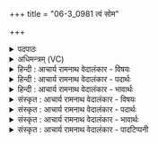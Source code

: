 +++
title = "06-3_0981 त्वं सोम"

+++
<details><summary>पदपाठः</summary>

त्वम्। सो꣣म। प꣡रि꣢। स्र꣣व। स्वा꣡दि꣢꣯ष्ठ। अ꣡ङ्गि꣢꣯रोभ्यः। व꣣रिवोवि꣢त्। व꣣रिवः। वि꣢त्। घृ꣣त꣢म्। प꣡यः꣢꣯। ९८१।
</details>

<details><summary>अधिमन्त्रम् (VC)</summary>

- पवमानः सोमः
- जमदग्निर्भार्गवः
- गायत्री
- षड्जः
</details>

<details><summary>हिन्दी : आचार्य रामनाथ वेदालंकार - विषयः</summary>

आगे फिर वही विषय है।
</details>

<details><summary>हिन्दी : आचार्य रामनाथ वेदालंकार - पदार्थः</summary>

पदार्थान्वयभाषाः -  हे(सोम)रसागार परमेश्वर! (स्वादिष्ठः)सबसे अधिक मधुर और(वरिवोवित्)ऐश्वर्य को प्राप्त करानेवाले(त्वम्)आप(अङ्गिरोभ्यः)प्राणायाम के अभ्यासी योगसाधकों के लिए(घृतम्)तेज और(पयः)आनन्दरस को(परि स्रव)क्षरित कीजिए ॥३॥
</details>

<details><summary>हिन्दी : आचार्य रामनाथ वेदालंकार - भावार्थः</summary>

भावार्थभाषाः -  जो लोग परमात्मा के ध्यान में मग्न हो जाते हैं, उन्हें वह सर्वाधिक रसीला, सर्वाधिक मधुर और सर्वाधिक तेजस्वी अनुभूत होता है ॥३॥ इस खण्ड में परमात्मा के स्वरूपवर्णनपूर्वक उसकी स्तुति करने, उसका आह्वान करने और उससे आनन्दरस के प्रवाह की प्रार्थना करने के कारण इस खण्ड की पूर्वखण्ड के साथ सङ्गति है, यह जानना चाहिए ॥ षष्ठ अध्याय में द्वितीय खण्ड समाप्त ॥
</details>

<details><summary>संस्कृत : आचार्य रामनाथ वेदालंकार - विषयः</summary>

अथ पुनरपि तमेव विषयमाह।
</details>

<details><summary>संस्कृत : आचार्य रामनाथ वेदालंकार - पदार्थः</summary>

पदार्थान्वयभाषाः -  हे(सोम)रसागार परमेश! (स्वादिष्ठः)मधुरतमः, (वारिवोवित्)ऐश्वर्यस्य लम्भकश्च।[वरिवः इति धननाम। निघं० २।१०।]त्वम्(अङ्गिरोभ्यः)प्राणायामाभ्यासिभ्यो योगसाधकेभ्यः।[प्राणो वा अङ्गिराः श० ६।१।२।२८।] (घृतम्)तेजः(पयः)आनन्दरसं च(परिस्रव)परिक्षर ॥३॥
</details>

<details><summary>संस्कृत : आचार्य रामनाथ वेदालंकार - भावार्थः</summary>

भावार्थभाषाः -  ये परमात्मनो ध्याने मग्ना जायन्ते तैः स रसवत्तमो मधुरतमस्तेजस्वितमश्चानुभूयते ॥३॥ अस्मिन् खण्डे परमात्मस्वरूपवर्णनपुरस्सरं तत्स्तुतिकरणात् तदाह्वानात् तत आनन्दरसप्रवाहप्रार्थनाच्चैतत्खण्डस्य पूर्वखण्डेन संगतिरस्तीति विज्ञेयम् ॥
</details>

<details><summary>संस्कृत : आचार्य रामनाथ वेदालंकार - पादटिप्पनी</summary>

टिप्पणी:   १. ऋ० ९।६२।९, ‘त्वं सोम’ इत्यत्र ‘त्वमि॑न्दो॒’ इति पाठः।
</details>